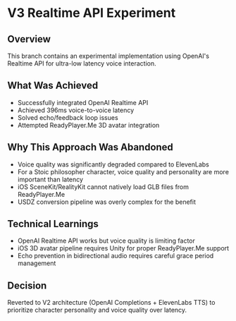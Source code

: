 # V3 Realtime API Experiment

## Overview
This branch contains an experimental implementation using OpenAI's Realtime API for ultra-low latency voice interaction.

## What Was Achieved
- Successfully integrated OpenAI Realtime API
- Achieved 396ms voice-to-voice latency
- Solved echo/feedback loop issues
- Attempted ReadyPlayer.Me 3D avatar integration

## Why This Approach Was Abandoned
- Voice quality was significantly degraded compared to ElevenLabs
- For a Stoic philosopher character, voice quality and personality are more important than latency
- iOS SceneKit/RealityKit cannot natively load GLB files from ReadyPlayer.Me
- USDZ conversion pipeline was overly complex for the benefit

## Technical Learnings
- OpenAI Realtime API works but voice quality is limiting factor
- iOS 3D avatar pipeline requires Unity for proper ReadyPlayer.Me support
- Echo prevention in bidirectional audio requires careful grace period management

## Decision
Reverted to V2 architecture (OpenAI Completions + ElevenLabs TTS) to prioritize character personality and voice quality over latency.